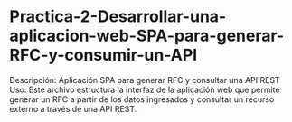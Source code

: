 # Practica-2-Desarrollar-una-aplicacion-web-SPA-para-generar-RFC-y-consumir-un-API
Descripción: Aplicación SPA para generar RFC y consultar una API REST Uso: Este archivo estructura la interfaz de la aplicación web que permite generar un RFC a partir de los datos ingresados y consultar un recurso externo a través de una API REST.
